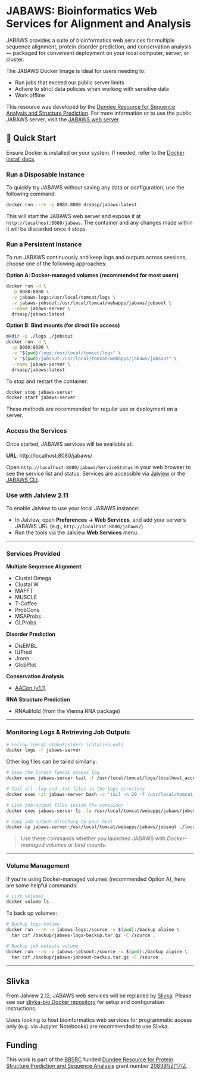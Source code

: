 # JABAWS: Bioinformatics Web Services for Alignment and Analysis

JABAWS provides a suite of bioinformatics web services for multiple sequence alignment, protein disorder prediction, and conservation analysis — packaged for convenient deployment on your local computer, server, or cluster.

The JABAWS Docker Image is ideal for users needing to:

- Run jobs that exceed our public server limits
- Adhere to strict data policies when working with sensitive data
- Work offline

This resource was developed by the [Dundee Resource for Sequence Analysis and Structure Prediction](https://www.compbio.dundee.ac.uk/drsasp.html). For more information or to use the public JABAWS server, visit the [JABAWS web server](https://www.compbio.dundee.ac.uk/jabaws/).

## 🚀 Quick Start

Ensure Docker is installed on your system. If needed, refer to the [Docker install docs](https://docs.docker.com/get-started/get-docker/).

### Run a Disposable Instance

To quickly try JABAWS without saving any data or configuration, use the following command:

```bash
docker run --rm -p 8080:8080 drsasp/jabaws:latest
```

This will start the JABAWS web server and expose it at `http://localhost:8080/jabaws`. The container and any changes made within it will be discarded once it stops.

### Run a Persistent Instance

To run JABAWS continuously and keep logs and outputs across sessions, choose one of the following approaches:

**Option A: Docker-managed volumes (recommended for most users)**

```bash
docker run -d \
  -p 8080:8080 \
  -v jabaws-logs:/usr/local/tomcat/logs \
  -v jabaws-jobsout:/usr/local/tomcat/webapps/jabaws/jobsout \
  --name jabaws-server \
  drsasp/jabaws:latest
```

**Option B: Bind mounts (for direct file access)**

```bash
mkdir -p ./logs ./jobsout
docker run -d \
  -p 8080:8080 \
  -v "$(pwd)/logs:/usr/local/tomcat/logs" \
  -v "$(pwd)/jobsout:/usr/local/tomcat/webapps/jabaws/jobsout" \
  --name jabaws-server \
  drsasp/jabaws:latest
```

To stop and restart the container:

```bash
docker stop jabaws-server
docker start jabaws-server
```

These methods are recommended for regular use or deployment on a server.

### Access the Services

Once started, JABAWS services will be available at:

**URL**: http://localhost:8080/jabaws/

Open `http://localhost:8080/jabaws/ServiceStatus` in your web browser to see the service list and status. Services are accessible via [Jalview](https://www.jalview.org) or the [JABAWS CLI](https://www.compbio.dundee.ac.uk/jabaws/getting_started.jsp#client).

### Use with Jalview 2.11

To enable Jalview to use your local JABAWS instance:

- In Jalview, open **Preferences → Web Services**, and add your server’s JABAWS URL (e.g., `http://localhost:8080/jabaws/`)
- Run the tools via the Jalview **Web Services** menu.

---

### Services Provided

**Multiple Sequence Alignment**

- Clustal Omega
- Clustal W
- MAFFT
- MUSCLE
- T-Coffee
- ProbCons
- MSAProbs
- GLProbs

**Disorder Prediction**

- DisEMBL
- IUPred
- Jronn
- GlobPlot

**Conservation Analysis**

- [AACon (v1.1)](https://www.compbio.dundee.ac.uk/aacon/)

**RNA Structure Prediction**

- RNAalifold (from the Vienna RNA package)

---

### Monitoring Logs & Retrieving Job Outputs

```bash
# Follow Tomcat stdout/stderr (catalina.out)
docker logs -f jabaws-server
```

Other log files can be tailed similarly:

```bash
# View the latest Tomcat access log
docker exec jabaws-server tail -f /usr/local/tomcat/logs/localhost_access_log.$(date +%F).txt

# Tail all .log and .txt files in the logs directory
docker exec -it jabaws-server bash -c 'tail -n 20 -f /usr/local/tomcat/logs/*.log /usr/local/tomcat/logs/*.txt'
```

```bash
# List job-output files inside the container
docker exec jabaws-server ls -la /usr/local/tomcat/webapps/jabaws/jobsout/

# Copy job-output directory to your host
docker cp jabaws-server:/usr/local/tomcat/webapps/jabaws/jobsout ./local-jobsout
```

> Use these commands whether you launched JABAWS with *Docker-managed volumes* or *bind mounts*.

---

### Volume Management

If you're using Docker-managed volumes (recommended Option A), here are some helpful commands:

```bash
# List volumes
docker volume ls
```

To back up volumes:

```bash
# Backup logs volume
docker run --rm -v jabaws-logs:/source -v $(pwd):/backup alpine \
  tar czf /backup/jabaws-logs-backup.tar.gz -C /source .

# Backup job outputs volume
docker run --rm -v jabaws-jobsout:/source -v $(pwd):/backup alpine \
  tar czf /backup/jabaws-jobsout-backup.tar.gz -C /source .
```

---

## Slivka

From Jalview 2.12, JABAWS web services will be replaced by [Slivka](https://www.compbio.dundee.ac.uk/slivka/). Please see our [slivka-bio Docker repository](https://hub.docker.com/repository/docker/stuartmac/slivka-bio/general) for setup and configuration instructions.

Users looking to host bioinformatics web services for programmatic access only (e.g. via Jupyter Notebooks) are recommended to use Slivka.

## Funding

This work is part of the [BBSRC](https://www.ukri.org/councils/bbsrc/) funded [Dundee Resource for Protein Structure Prediction and Sequence Analysis](https://www.compbio.dundee.ac.uk/drsasp.html) grant number [208391/Z/17/Z](https://gow.bbsrc.ukri.org/grants/AwardDetails.aspx?FundingReference=BB%2fR014752%2f1).
